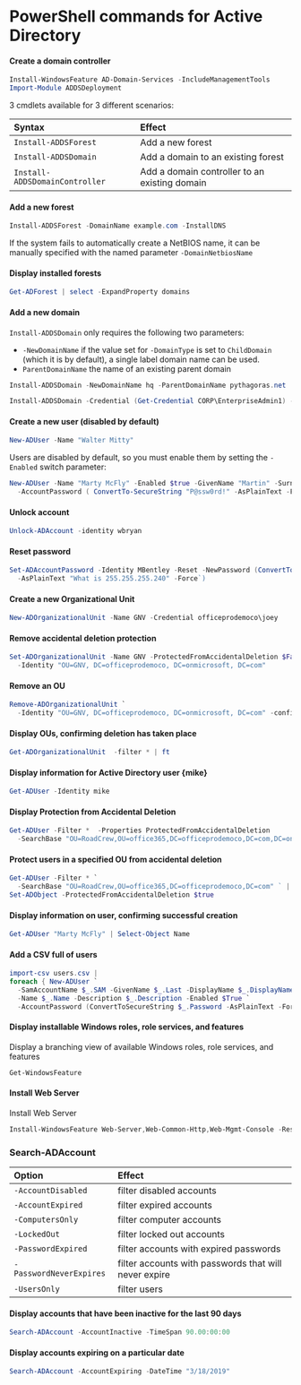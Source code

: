 # PowerShell commands for Active Directory

#### Create a domain controller
```powershell
Install-WindowsFeature AD-Domain-Services -IncludeManagementTools
Import-Module ADDSDeployment
```

3 cmdlets available for 3 different scenarios:

Syntax                          | Effect
:---                            | :---
`Install-ADDSForest`            | Add a new forest
`Install-ADDSDomain`            | Add a domain to an existing forest
`Install-ADDSDomainController`  | Add a domain controller to an existing domain

#### Add a new forest
```powershell
Install-ADDSForest -DomainName example.com -InstallDNS
```

If the system fails to automatically create a NetBIOS name, it can be manually specified with the named parameter `-DomainNetbiosName`

#### Display installed forests
```powershell
Get-ADForest | select -ExpandProperty domains
```
#### Add a new domain
`Install-ADDSDomain` only requires the following two parameters:
  - `-NewDomainName` if the value set for `-DomainType` is set to `ChildDomain` (which it is by default), a single label domain name can be used.
  - `ParentDomainName` the name of an existing parent domain

```powershell
Install-ADDSDomain -NewDomainName hq -ParentDomainName pythagoras.net
```

```powershell
Install-ADDSDomain -Credential (Get-Credential CORP\EnterpriseAdmin1) -NewDomainName child -ParentDomainName corp.contoso.com -InstallDNS -CreateDNSDelegation -DomainMode Win2003 -ReplicationSourceDC DC1.corp.contoso.com -SiteName Houston -DatabasePath "D:\NTDS" -SYSVOLPath "D:\SYSVOL" -LogPath "E:\Logs" -NoRebootOnCompletion
```

#### Create a new user (disabled by default)
```powershell
New-ADUser -Name "Walter Mitty"
```

Users are disabled by default, so you must enable them by setting the `-Enabled` switch parameter:
```powershell
New-ADUser -Name "Marty McFly" -Enabled $true -GivenName "Martin" -Surname "McFly"
  -AccountPassword ( ConvertTo-SecureString "P@ssw0rd!" -AsPlainText -Force) 
```

#### Unlock account
```powershell
Unlock-ADAccount -identity wbryan
```

#### Reset password
```powershell
Set-ADAccountPassword -Identity MBentley -Reset -NewPassword (ConvertTo-SecureString `
  -AsPlainText "What is 255.255.255.240" -Force`)
```
#### Create a new Organizational Unit
```powershell
New-ADOrganizationalUnit -Name GNV -Credential officeprodemoco\joey
```
#### Remove accidental deletion protection
```powershell
Set-ADOrganizationalUnit -Name GNV -ProtectedFromAccidentalDeletion $False `
  -Identity "OU=GNV, DC=officeprodemoco, DC=onmicrosoft, DC=com" 
```
#### Remove an OU
```powershell
Remove-ADOrganizationalUnit `
  -Identity "OU=GNV, DC=officeprodemoco, DC=onmicrosoft, DC=com" -confirm:$False
```
#### Display OUs, confirming deletion has taken place
```powershell
Get-ADOrganizationalUnit  -filter * | ft
```
#### Display information for Active Directory user {mike}
```powershell
Get-ADUser -Identity mike
```
#### Display Protection from Accidental Deletion
```powershell
Get-ADUser -Filter *  -Properties ProtectedFromAccidentalDeletion
  -SearchBase "OU=RoadCrew,OU=office365,DC=officeprodemoco,DC=com,DC=onmicrosoft"  `
```
#### Protect users in a specified OU from accidental deletion
```powershell
Get-ADUser -Filter * `
  -SearchBase "OU=RoadCrew,OU=office365,DC=officeprodemoco,DC=com" ` | 
Set-ADObject -ProtectedFromAccidentalDeletion $true
```
#### Display information on user, confirming successful creation
```powershell
Get-ADUser "Marty McFly" | Select-Object Name
```
#### Add a CSV full of users
```powershell
import-csv users.csv | 
foreach { New-ADUser `
  -SamAccountName $_.SAM -GivenName $_.Last -DisplayName $_.DisplayName `
  -Name $_.Name -Description $_.Description -Enabled $True `
  -AccountPassword (ConvertToSecureString $_.Password -AsPlainText -Force) }
``` 
#### Display installable Windows roles, role services, and features
Display a branching view of available Windows roles, role services, and features
```powershell
Get-WindowsFeature
```
#### Install Web Server
Install Web Server
```powershell
Install-WindowsFeature Web-Server,Web-Common-Http,Web-Mgmt-Console -Restart
```
### Search-ADAccount

Option                    | Effect
:---                      | :---
`-AccountDisabled`        | filter disabled accounts
`-AccountExpired`         | filter expired accounts
`-ComputersOnly`          | filter computer accounts
`-LockedOut`              | filter locked out accounts
`-PasswordExpired`        | filter accounts with expired passwords
`-PasswordNeverExpires`   | filter accounts with passwords that will never expire
`-UsersOnly`              | filter users


#### Display accounts that have been inactive for the last 90 days
```powershell
Search-ADAccount -AccountInactive -TimeSpan 90.00:00:00
```

#### Display accounts expiring on a particular date
```powershell
Search-ADAccount -AccountExpiring -DateTime "3/18/2019"
```
